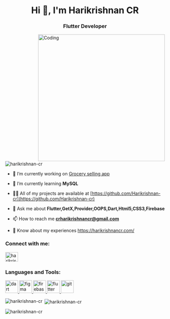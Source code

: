 <h1 align="center">Hi 👋, I'm Harikrishnan CR</h1>
<h3 align="center">Flutter Developer</h3>
<img align="right" alt="Coding" width="400" src="https://camo.githubusercontent.com/cae12fddd9d6982901d82580bdf321d81fb299141098ca1c2d4891870827bf17/68747470733a2f2f6d69726f2e6d656469756d2e636f6d2f6d61782f313336302f302a37513379765349765f7430696f4a2d5a2e676966">
<p align="left"> <img src="https://komarev.com/ghpvc/?username=harikrishnan-cr&label=Profile%20views&color=0e75b6&style=flat" alt="harikrishnan-cr" /> </p>

- 🔭 I’m currently working on [Grocery selling app](https://github.com/Harikrishnan-cr/BigMart)

- 🌱 I’m currently learning **MySQL**

- 👨‍💻 All of my projects are available at [https://github.com/Harikrishnan-cr](https://github.com/Harikrishnan-cr)

- 💬 Ask me about **Flutter,GetX,Provider,OOPS,Dart,Html5,CSS3,Firebase**

- 📫 How to reach me **crharikrishnancr@gmail.com**

- 📄 Know about my experiences https://harikrishnancr.com/

<h3 align="left">Connect with me:</h3>
<p align="left">
<a href="https://linkedin.com/in/harikrishnan c r" target="blank"><img align="center" src="https://raw.githubusercontent.com/rahuldkjain/github-profile-readme-generator/master/src/images/icons/Social/linked-in-alt.svg" alt="harikrishnan c r" height="30" width="40" /></a>
</p>

<h3 align="left">Languages and Tools:</h3>
<p align="left"> <a href="https://dart.dev" target="_blank" rel="noreferrer"> <img src="https://www.vectorlogo.zone/logos/dartlang/dartlang-icon.svg" alt="dart" width="40" height="40"/> </a> <a href="https://www.figma.com/" target="_blank" rel="noreferrer"> <img src="https://www.vectorlogo.zone/logos/figma/figma-icon.svg" alt="figma" width="40" height="40"/> </a> <a href="https://firebase.google.com/" target="_blank" rel="noreferrer"> <img src="https://www.vectorlogo.zone/logos/firebase/firebase-icon.svg" alt="firebase" width="40" height="40"/> </a> <a href="https://flutter.dev" target="_blank" rel="noreferrer"> <img src="https://www.vectorlogo.zone/logos/flutterio/flutterio-icon.svg" alt="flutter" width="40" height="40"/> </a> <a href="https://git-scm.com/" target="_blank" rel="noreferrer"> <img src="https://www.vectorlogo.zone/logos/git-scm/git-scm-icon.svg" alt="git" width="40" height="40"/> </a> </p>

<p><img align="left" src="https://github-readme-stats.vercel.app/api/top-langs?username=harikrishnan-cr&show_icons=true&locale=en&layout=compact" alt="harikrishnan-cr" /></p>

<p>&nbsp;<img align="center" src="https://github-readme-stats.vercel.app/api?username=harikrishnan-cr&show_icons=true&locale=en" alt="harikrishnan-cr" /></p>

<p><img align="center" src="https://github-readme-streak-stats.herokuapp.com/?user=harikrishnan-cr&" alt="harikrishnan-cr" /></p>
